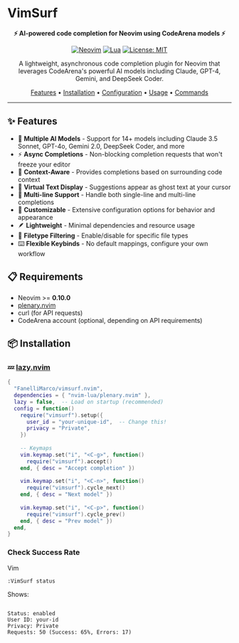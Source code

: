 # VimSurf

<div align="center">

**⚡ AI-powered code completion for Neovim using CodeArena models ⚡**

[![Neovim](https://img.shields.io/badge/Neovim-0.10+-green.svg?style=flat-square&logo=Neovim)](https://neovim.io)
[![Lua](https://img.shields.io/badge/Lua-5.1+-blue.svg?style=flat-square&logo=lua)](https://www.lua.org)
[![License: MIT](https://img.shields.io/badge/License-MIT-yellow.svg?style=flat-square)](LICENSE)

A lightweight, asynchronous code completion plugin for Neovim that leverages CodeArena's powerful AI models including Claude, GPT-4, Gemini, and DeepSeek Coder.

[Features](#-features) • [Installation](#-installation) • [Configuration](#%EF%B8%8F-configuration) • [Usage](#-usage) • [Commands](#-commands)

</div>

---

## ✨ Features

- 🤖 **Multiple AI Models** - Support for 14+ models including Claude 3.5 Sonnet, GPT-4o, Gemini 2.0, DeepSeek Coder, and more
- ⚡ **Async Completions** - Non-blocking completion requests that won't freeze your editor
- 🎯 **Context-Aware** - Provides completions based on surrounding code context
- 💬 **Virtual Text Display** - Suggestions appear as ghost text at your cursor
- 🔄 **Multi-line Support** - Handle both single-line and multi-line completions
- 🎨 **Customizable** - Extensive configuration options for behavior and appearance
- 🪶 **Lightweight** - Minimal dependencies and resource usage
- 🔧 **Filetype Filtering** - Enable/disable for specific file types
- ⌨️ **Flexible Keybinds** - No default mappings, configure your own workflow

## 📋 Requirements

- Neovim >= **0.10.0**
- [plenary.nvim](https://github.com/nvim-lua/plenary.nvim)
- curl (for API requests)
- CodeArena account (optional, depending on API requirements)

## 📦 Installation

### 💤 [lazy.nvim](https://github.com/folke/lazy.nvim)

```lua
{
  "FanelliMarco/vimsurf.nvim",
  dependencies = { "nvim-lua/plenary.nvim" },
  lazy = false,  -- Load on startup (recommended)
  config = function()
    require("vimsurf").setup({
      user_id = "your-unique-id",  -- Change this!
      privacy = "Private",
    })
    
    -- Keymaps
    vim.keymap.set("i", "<C-g>", function()
      require("vimsurf").accept()
    end, { desc = "Accept completion" })
    
    vim.keymap.set("i", "<C-n>", function()
      require("vimsurf").cycle_next()
    end, { desc = "Next model" })
    
    vim.keymap.set("i", "<C-p>", function()
      require("vimsurf").cycle_prev()
    end, { desc = "Prev model" })
  end,
}
```
### Check Success Rate
Vim
```vim
:VimSurf status
```
Shows:
```text

Status: enabled
User ID: your-id
Privacy: Private
Requests: 50 (Success: 65%, Errors: 17)
```
